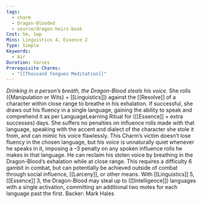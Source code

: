 ```yaml
---
tags:
  - charm
  - Dragon-Blooded
  - source/dragon-heirs-book
Cost: 5m, 1wp
Mins: Linguistics 4, Essence 2
Type: Simple
Keywords:
  - Air
Duration: Varies
Prerequisite Charms:
  - "[[Thousand Tongues Meditation]]"
---
```

*Drinking in a person’s breath, the Dragon-Blood steals his voice.*
She rolls ({Manipulation or Wits} + [[Linguistics]]) against the [[Resolve]] of a character within close range to breathe in his exhalation. If successful, she draws out his fluency in a single language, gaining the ability to speak and comprehend it as per LanguageLearning Ritual for ([[Essence]] + extra successes) days.
She suffers no penalties on influence rolls made with that language, speaking with the accent and dialect of the character she stole it from, and can mimic his voice flawlessly.
This Charm’s victim doesn’t lose fluency in the chosen language, but his voice is unnaturally quiet whenever he speaks in it, imposing a –3 penalty on any spoken influence rolls he makes in that language. He can reclaim his stolen voice by breathing in the Dragon-Blood’s exhalation while at close range. This requires a difficulty 6 gambit in combat, but can potentially be achieved outside of combat through social influence, [[Larceny]], or other means.
With [[Linguistics]] 5, [[Essence]] 3, the Dragon-Blood may steal up to ([[Intelligence]]) languages with a single activation, committing an additional two motes for each language past the first.
Backer: Mark Hales